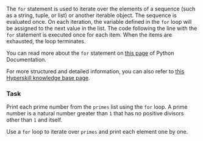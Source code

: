 

The `for` statement is used to iterate over the elements of a sequence (such as 
a string, tuple, or list) or another iterable object. The sequence is evaluated once.
On each iteration, the variable defined in the `for` loop will be assigned to the next value
in the list. The code following the line with the `for` statement is executed once 
for each item. When the items are exhausted, the loop terminates.

You can read more about the `for` statement on <a href="https://docs.python.org/3/reference/compound_stmts.html#the-for-statement">this page</a> of Python Documentation.
  
For more structured and detailed information, you can also refer to [this Hyperskill knowledge base page](https://hyperskill.org/learn/step/6065).

### Task
Print each prime number from the `primes` list using the `for` loop. A prime 
number is a natural number greater than `1` that has no positive divisors 
other than `1` and itself.  

<div class='hint'>Use a <code>for</code> loop to iterate over <code>primes</code> and print each element one by one.</div>
